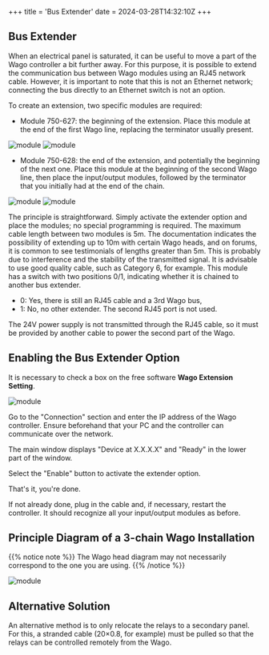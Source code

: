 +++
title = 'Bus Extender'
date = 2024-03-28T14:32:10Z
+++

## Bus Extender

When an electrical panel is saturated, it can be useful to move a part of the Wago controller a bit further away. For this purpose, it is possible to extend the communication bus between Wago modules using an RJ45 network cable. However, it is important to note that this is not an Ethernet network; connecting the bus directly to an Ethernet switch is not an option.

To create an extension, two specific modules are required:

- Module 750-627: the beginning of the extension. Place this module at the end of the first Wago line, replacing the terminator usually present.

![module](/en/hardware/wago/images/750-627.jpg?width=10pc&classes=shadow)
![module](/en/hardware/wago/images/750-627bis.jpg?width=10pc&classes=shadow)

- Module 750-628: the end of the extension, and potentially the beginning of the next one. Place this module at the beginning of the second Wago line, then place the input/output modules, followed by the terminator that you initially had at the end of the chain.

![module](/en/hardware/wago/images/750-628.jpg?width=10pc&classes=shadow)
![module](/en/hardware/wago/images/750-628bis.jpg?width=10pc&classes=shadow)

The principle is straightforward. Simply activate the extender option and place the modules; no special programming is required. The maximum cable length between two modules is 5m. The documentation indicates the possibility of extending up to 10m with certain Wago heads, and on forums, it is common to see testimonials of lengths greater than 5m. This is probably due to interference and the stability of the transmitted signal. It is advisable to use good quality cable, such as Category 6, for example. This module has a switch with two positions 0/1, indicating whether it is chained to another bus extender.

- 0: Yes, there is still an RJ45 cable and a 3rd Wago bus,
- 1: No, no other extender. The second RJ45 port is not used.

The 24V power supply is not transmitted through the RJ45 cable, so it must be provided by another cable to power the second part of the Wago.

## Enabling the Bus Extender Option

It is necessary to check a box on the free software **Wago Extension Setting**.

![module](/en/hardware/wago/images/wagoextensionsetting1.jpg?width=10pc&classes=shadow)

Go to the "Connection" section and enter the IP address of the Wago controller. Ensure beforehand that your PC and the controller can communicate over the network.

The main window displays "Device at X.X.X.X" and "Ready" in the lower part of the window.

Select the "Enable" button to activate the extender option.

That's it, you're done.

If not already done, plug in the cable and, if necessary, restart the controller. It should recognize all your input/output modules as before.

## Principle Diagram of a 3-chain Wago Installation

{{% notice note %}}
The Wago head diagram may not necessarily correspond to the one you are using.
{{% /notice %}}

![module](/en/hardware/wago/images/wagoextbus-sample.jpg?width=20pc&classes=shadow)

## Alternative Solution

An alternative method is to only relocate the relays to a secondary panel. For this, a stranded cable (20×0.8, for example) must be pulled so that the relays can be controlled remotely from the Wago.
